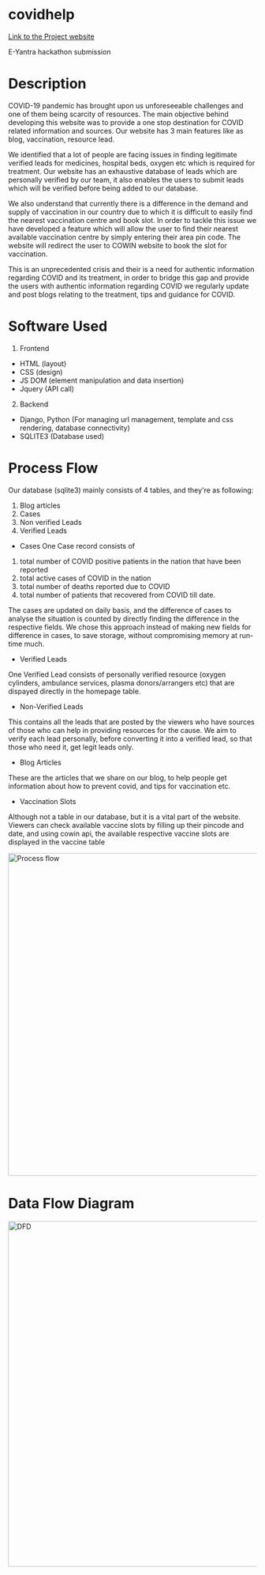 # covidhelp
[Link to the Project website](https://covidhelp.pythonanywhere.com "CovidHelp")

E-Yantra hackathon submission
# Description
COVID-19 pandemic has brought upon us unforeseeable challenges and one of them being  scarcity of resources. The main objective behind developing this website was to provide a one stop destination for COVID related information and sources. Our website has 3 main features like as blog, vaccination, resource lead. 

We identified that a lot of people are facing issues in finding legitimate verified leads for medicines, hospital beds, oxygen etc which is required for treatment. Our website has an exhaustive database of leads which are personally verified by our team, it also enables the users to submit leads which will be verified before being added to our database. 

We also understand that currently there is a difference in the demand and supply of vaccination in our country due to which it is difficult to easily find the nearest vaccination centre and book slot. In order to tackle this issue we have developed a feature which will allow the user to find their nearest available vaccination centre by simply entering their area pin code. The website will redirect the user to COWIN website to book the slot for vaccination. 

This is an unprecedented crisis and their is a need for authentic information regarding COVID and its treatment, in order to bridge this gap and provide the users with authentic information regarding COVID we regularly update and post blogs relating to the treatment, tips and guidance for COVID. 

# Software Used

1. Frontend
- HTML (layout)
- CSS (design)
- JS DOM (element manipulation and data insertion)
- Jquery (API call)

2. Backend
- Django, Python (For managing url management, template and css rendering, database connectivity)
- SQLITE3 (Database used)

# Process Flow
Our database (sqlite3) mainly consists of 4 tables, and they're as following:
1. Blog articles
2. Cases
3. Non verified Leads
4. Verified Leads

- Cases
One Case record consists of 
1. total number of COVID positive patients in the nation that have been reported
2. total active cases of COVID in the nation
3. total number of deaths reported due to COVID
4. total number of patients that recovered from COVID
till date.

The cases are updated on daily basis, and the difference of cases to analyse the situation is counted by directly finding the difference in the respective fields.
We chose this approach instead of making new fields for difference in cases, to save storage, without compromising memory at run-time much.

- Verified Leads

One Verified Lead consists of personally verified resource (oxygen cylinders, ambulance services, plasma donors/arrangers etc) that are dispayed directly in the homepage table.

- Non-Verified Leads

This contains all the leads that are posted by the viewers who have sources of those who can help in providing resources for the cause.
We aim to verify each lead personally, before converting it into a verified lead, so that those who need it, get legit leads only.

- Blog Articles

These are the articles that we share on our blog, to help people get information about how to prevent covid, and tips for vaccination etc.

- Vaccination Slots

Although not a table in our database, but it is a vital part of the website.
Viewers can check available vaccine slots by filling up their pincode and date, and using cowin api, the available respective vaccine slots are displayed in the vaccine table

<img width="653" alt="Process flow" src="https://user-images.githubusercontent.com/77304656/119273138-19f27a80-bc27-11eb-8a58-9099bc2308b5.png">

# Data Flow Diagram
<img width="699" alt="DFD" src="https://user-images.githubusercontent.com/77304656/119273248-99804980-bc27-11eb-8e0e-48b95fdf75c6.png">

